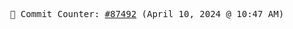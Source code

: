 <p align="center">
    <samp>
        📮 Commit Counter: <a href="https://github.com/Javascript-void0/Javascript-void0/commits/main">#87492</a> (April 10, 2024 @ 10:47 AM)
    </samp>
</p>